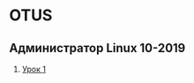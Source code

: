 # OTUS
## Администратор Linux 10-2019
001. [Урок 1](https://github.com/RomaK79/OTUS/tree/master/Lesson1)

